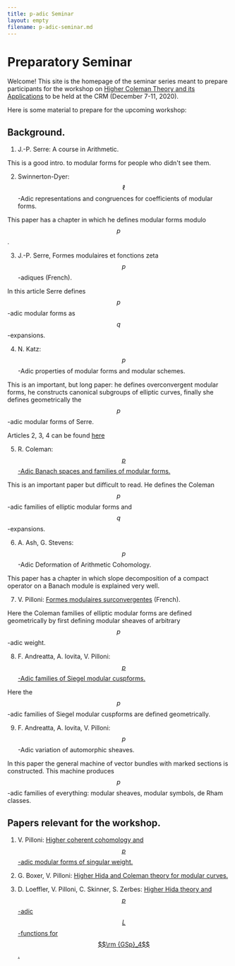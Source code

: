 ```yaml
---
title: p-adic Seminar
layout: empty
filename: p-adic-seminar.md
--- 
```


# Preparatory Seminar

Welcome! This site is the homepage of the seminar series meant to prepare participants for the workshop on [Higher Coleman Theory and its Applications](http://www.crm.umontreal.ca/2020/Coleman20/index_e.php) to be held at the CRM (December 7-11, 2020).

Here is some material to prepare for the upcoming workshop:

## Background.

1) J.-P. Serre: A course in Arithmetic. 

This is a good intro. to modular forms for people who didn't see them.

2) Swinnerton-Dyer: $$\ell$$-Adic representations and congruences for coefficients of modular forms.

This paper has a chapter in which he defines modular forms modulo $$p$$.

3) J.-P. Serre, Formes modulaires et fonctions zeta $$p$$-adiques (French).

In this article Serre defines $$p$$-adic modular forms as $$q$$-expansions.

4) N. Katz: $$p$$-Adic properties of modular forms and modular schemes.

This is an important, but long paper: he defines overconvergent modular forms, he constructs canonical subgroups of elliptic curves, finally she defines geometrically the $$p$$-adic modular forms of Serre.

Articles 2, 3, 4 can be found [here](https://github.com/kundudeb/kundudeb.github.io/blob/master/1973_Book_ModularFunctionsOfOneVariableI.pdf)

5) R. Coleman: [$$p$$-Adic Banach spaces and families of modular forms.](https://github.com/kundudeb/kundudeb.github.io/blob/master/1997_Coleman.pdf) 

This is an important paper but difficult to read. He defines the Coleman $$p$$-adic families of elliptic modular forms and $$q$$-expansions.

6) A. Ash, G. Stevens: $$p$$-Adic Deformation of Arithmetic Cohomology.

This paper has a chapter in which slope decomposition of a compact operator on a Banach module is explained very well.

7) V. Pilloni: [Formes modulaires surconvergentes](http://perso.ens-lyon.fr/vincent.pilloni/formes_surc.pdf) (French).

Here the Coleman families of elliptic modular forms are defined geometrically by first defining modular sheaves of arbitrary $$p$$-adic weight.

8) F. Andreatta, A. Iovita, V. Pilloni: [$$p$$-Adic families of Siegel modular cuspforms.](https://github.com/kundudeb/kundudeb.github.io/blob/master/p%20adic%20families%20of%20Siegel%20modular%20cuspforms.pdf)

Here the $$p$$-adic families of Siegel modular cuspforms are defined geometrically.

9) F. Andreatta, A. Iovita, V. Pilloni: $$p$$-Adic variation of automorphic sheaves.

In this paper the general machine of vector bundles with marked sections is constructed. This machine produces $$p$$-adic families of everything: modular sheaves, modular symbols, de Rham classes.

## Papers relevant for the workshop.

1) V. Pilloni: [Higher coherent cohomology and $$p$$-adic modular forms of singular weight.](https://hal.archives-ouvertes.fr/hal-01393374/document)

2)  G. Boxer, V. Pilloni: [Higher Hida and Coleman theory for modular curves.](https://arxiv.org/pdf/2002.06845.pdf) 

3) D. Loeffler, V. Pilloni, C. Skinner, S. Zerbes: [Higher Hida theory and $$p$$-adic $$L$$-functions for $$\rm {GSp}_4$$.](https://arxiv.org/pdf/1905.08779.pdf)

